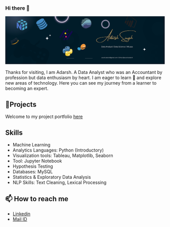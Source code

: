 ### Hi there 👋

![Own Created Profile LinkedIn Banner](https://github.com/Asceticadarsh/Asceticadarsh/blob/main/assets/Own%20Created%20Profile%20LinkedIn%20Banner.png)

Thanks for visiting, I am Adarsh. A Data Analyst who was an Accountant by profession but data enthusiasm by heart. I am eager to learn 🌱 and explore new areas of technology. 
Here you can see my journey from a learner to becoming an expert.

## 🎢Projects
Welcome to my project portfolio [here]()

## Skills
- Machine Learning  
- Analytics Languages: Python (Introductory)
- Visualization tools: Tableau, Matplotlib, Seaborn 
- Tool: Jupyter Notebook
- Hypothesis Testing 
- Databases: MySQL
- Statistics & Exploratory Data Analysis 
- NLP Skills: Text Cleaning, Lexical Processing

## 📫 How to reach me
- [Linkedin](https://www.linkedin.com/in/asceticadarsh/)
- [Mail ID](https://mail.google.com/mail/u/0/?tab=rm&ogbl#inbox?compose=GTvVlcSKjRFLBxLDvcPgTVmWBLLPtCmjZsFcZQDdjvjzWtrtJtmcDFGCwPrXkgncThWMHMZmZGgzl)



<!--
**Asceticadarsh/Asceticadarsh** is a ✨ _special_ ✨ repository because its `README.md` (this file) appears on your GitHub profile.
![profile banner](https://github.com/Asceticadarsh/Asceticadarsh/assets/](https://github.com/Asceticadarsh/Asceticadarsh/blob/main/assets/Own%20Created%20Profile%20LinkedIn%20Banner.png))
Here are some ideas to get you started:

- 🔭 I’m currently working on ...
- 🌱 I’m currently learning ...
- 👯 I’m looking to collaborate on ...
- 🤔 I’m looking for help with ...
- 💬 Ask me about ...
- 📫 How to reach me: ...
- 😄 Pronouns: ...
- ⚡ Fun fact: ...
-->
